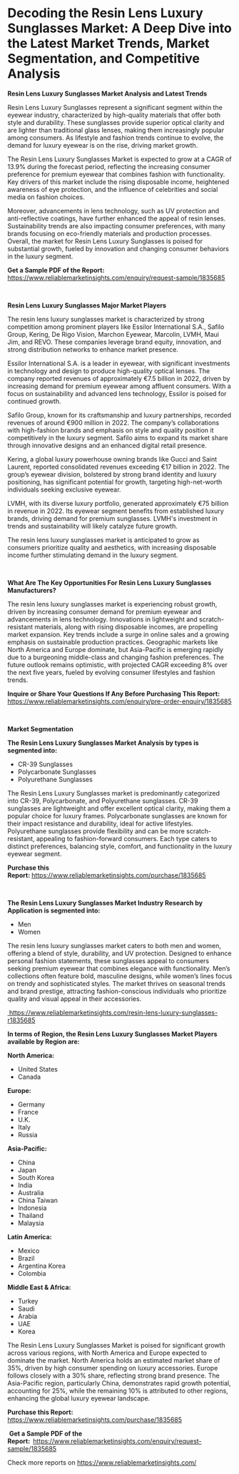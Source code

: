 <p><h1>Decoding the Resin Lens Luxury Sunglasses Market: A Deep Dive into the Latest Market Trends, Market Segmentation, and Competitive Analysis</h1></p><p><strong>Resin Lens Luxury Sunglasses Market Analysis and Latest Trends</strong></p>
<p><p>Resin Lens Luxury Sunglasses represent a significant segment within the eyewear industry, characterized by high-quality materials that offer both style and durability. These sunglasses provide superior optical clarity and are lighter than traditional glass lenses, making them increasingly popular among consumers. As lifestyle and fashion trends continue to evolve, the demand for luxury eyewear is on the rise, driving market growth.</p><p>The Resin Lens Luxury Sunglasses Market is expected to grow at a CAGR of 13.9% during the forecast period, reflecting the increasing consumer preference for premium eyewear that combines fashion with functionality. Key drivers of this market include the rising disposable income, heightened awareness of eye protection, and the influence of celebrities and social media on fashion choices. </p><p>Moreover, advancements in lens technology, such as UV protection and anti-reflective coatings, have further enhanced the appeal of resin lenses. Sustainability trends are also impacting consumer preferences, with many brands focusing on eco-friendly materials and production processes. Overall, the market for Resin Lens Luxury Sunglasses is poised for substantial growth, fueled by innovation and changing consumer behaviors in the luxury segment.</p></p>
<p><strong>Get a Sample PDF of the Report:&nbsp;</strong> <a href="https://www.reliablemarketinsights.com/enquiry/request-sample/1835685?utm_campaign=2013&utm_medium=2&utm_source=Github&utm_content=ia&utm_term=26032025&utm_id=resin-lens-luxury-sunglasses">https://www.reliablemarketinsights.com/enquiry/request-sample/1835685</a></p>
<p>&nbsp;</p>
<p><strong>Resin Lens Luxury Sunglasses Major Market Players</strong></p>
<p><p>The resin lens luxury sunglasses market is characterized by strong competition among prominent players like Essilor International S.A., Safilo Group, Kering, De Rigo Vision, Marchon Eyewear, Marcolin, LVMH, Maui Jim, and REVO. These companies leverage brand equity, innovation, and strong distribution networks to enhance market presence.</p><p>Essilor International S.A. is a leader in eyewear, with significant investments in technology and design to produce high-quality optical lenses. The company reported revenues of approximately €7.5 billion in 2022, driven by increasing demand for premium eyewear among affluent consumers. With a focus on sustainability and advanced lens technology, Essilor is poised for continued growth.</p><p>Safilo Group, known for its craftsmanship and luxury partnerships, recorded revenues of around €900 million in 2022. The company’s collaborations with high-fashion brands and emphasis on style and quality position it competitively in the luxury segment. Safilo aims to expand its market share through innovative designs and an enhanced digital retail presence.</p><p>Kering, a global luxury powerhouse owning brands like Gucci and Saint Laurent, reported consolidated revenues exceeding €17 billion in 2022. The group’s eyewear division, bolstered by strong brand identity and luxury positioning, has significant potential for growth, targeting high-net-worth individuals seeking exclusive eyewear.</p><p>LVMH, with its diverse luxury portfolio, generated approximately €75 billion in revenue in 2022. Its eyewear segment benefits from established luxury brands, driving demand for premium sunglasses. LVMH's investment in trends and sustainability will likely catalyze future growth.</p><p>The resin lens luxury sunglasses market is anticipated to grow as consumers prioritize quality and aesthetics, with increasing disposable income further stimulating demand in the luxury segment.</p></p>
<p>&nbsp;</p>
<p><strong>What Are The Key Opportunities For Resin Lens Luxury Sunglasses Manufacturers?</strong></p>
<p><p>The resin lens luxury sunglasses market is experiencing robust growth, driven by increasing consumer demand for premium eyewear and advancements in lens technology. Innovations in lightweight and scratch-resistant materials, along with rising disposable incomes, are propelling market expansion. Key trends include a surge in online sales and a growing emphasis on sustainable production practices. Geographic markets like North America and Europe dominate, but Asia-Pacific is emerging rapidly due to a burgeoning middle-class and changing fashion preferences. The future outlook remains optimistic, with projected CAGR exceeding 8% over the next five years, fueled by evolving consumer lifestyles and fashion trends.</p></p>
<p><strong>Inquire or Share Your Questions If Any Before Purchasing This Report:</strong> <a href="https://www.reliablemarketinsights.com/enquiry/pre-order-enquiry/1835685?utm_campaign=2013&utm_medium=2&utm_source=Github&utm_content=ia&utm_term=26032025&utm_id=resin-lens-luxury-sunglasses">https://www.reliablemarketinsights.com/enquiry/pre-order-enquiry/1835685</a></p>
<p>&nbsp;</p>
<p><strong>Market Segmentation</strong></p>
<p><strong>The Resin Lens Luxury Sunglasses Market Analysis by types is segmented into:</strong></p>
<p><ul><li>CR-39 Sunglasses</li><li>Polycarbonate Sunglasses</li><li>Polyurethane Sunglasses</li></ul></p>
<p><p>The Resin Lens Luxury Sunglasses market is predominantly categorized into CR-39, Polycarbonate, and Polyurethane sunglasses. CR-39 sunglasses are lightweight and offer excellent optical clarity, making them a popular choice for luxury frames. Polycarbonate sunglasses are known for their impact resistance and durability, ideal for active lifestyles. Polyurethane sunglasses provide flexibility and can be more scratch-resistant, appealing to fashion-forward consumers. Each type caters to distinct preferences, balancing style, comfort, and functionality in the luxury eyewear segment.</p></p>
<p><strong>Purchase this Report:&nbsp;</strong><a href="https://www.reliablemarketinsights.com/purchase/1835685?utm_campaign=2013&utm_medium=2&utm_source=Github&utm_content=ia&utm_term=26032025&utm_id=resin-lens-luxury-sunglasses">https://www.reliablemarketinsights.com/purchase/1835685</a></p>
<p>&nbsp;</p>
<p><strong>The Resin Lens Luxury Sunglasses Market Industry Research by Application is segmented into:</strong></p>
<p><ul><li>Men</li><li>Women</li></ul></p>
<p><p>The resin lens luxury sunglasses market caters to both men and women, offering a blend of style, durability, and UV protection. Designed to enhance personal fashion statements, these sunglasses appeal to consumers seeking premium eyewear that combines elegance with functionality. Men’s collections often feature bold, masculine designs, while women’s lines focus on trendy and sophisticated styles. The market thrives on seasonal trends and brand prestige, attracting fashion-conscious individuals who prioritize quality and visual appeal in their accessories.</p></p>
<p><a href="https://www.reliablemarketinsights.com/resin-lens-luxury-sunglasses-r1835685?utm_campaign=2013&utm_medium=2&utm_source=Github&utm_content=ia&utm_term=26032025&utm_id=resin-lens-luxury-sunglasses">&nbsp;https://www.reliablemarketinsights.com/resin-lens-luxury-sunglasses-r1835685</a></p>
<p><strong>In terms of Region, the Resin Lens Luxury Sunglasses Market Players available by Region are:</strong></p>
<p>
    <p> <strong> North America: </strong>
        <ul>
            <li>United States</li>
            <li>Canada</li>
        </ul>
        </p> 
    <p> <strong> Europe: </strong>
        <ul>
            <li>Germany</li>
            <li>France</li>
            <li>U.K.</li>
            <li>Italy</li>
            <li>Russia</li>
        </ul>
        </p> 
    <p> <strong> Asia-Pacific: </strong>
        <ul>
            <li>China</li>
            <li>Japan</li>
            <li>South Korea</li>
            <li>India</li>
            <li>Australia</li>
            <li>China Taiwan</li>
            <li>Indonesia</li>
            <li>Thailand</li>
            <li>Malaysia</li>
        </ul>
        </p> 
    <p> <strong> Latin America: </strong>
        <ul>
            <li>Mexico</li>
            <li>Brazil</li>
            <li>Argentina Korea</li>
            <li>Colombia</li>
        </ul>
        </p> 
    <p> <strong> Middle East & Africa: </strong>
        <ul>
            <li>Turkey</li>
            <li>Saudi</li>
            <li>Arabia</li>
            <li>UAE</li>
            <li>Korea</li>
        </ul>
    </p>
    </p>
<p><p>The Resin Lens Luxury Sunglasses Market is poised for significant growth across various regions, with North America and Europe expected to dominate the market. North America holds an estimated market share of 35%, driven by high consumer spending on luxury accessories. Europe follows closely with a 30% share, reflecting strong brand presence. The Asia-Pacific region, particularly China, demonstrates rapid growth potential, accounting for 25%, while the remaining 10% is attributed to other regions, enhancing the global luxury eyewear landscape.</p></p>
<p><strong>Purchase this Report: </strong><a href="https://www.reliablemarketinsights.com/purchase/1835685?utm_campaign=2013&utm_medium=2&utm_source=Github&utm_content=ia&utm_term=26032025&utm_id=resin-lens-luxury-sunglasses">https://www.reliablemarketinsights.com/purchase/1835685</a></p>
<p>&nbsp;<strong>Get a Sample PDF of the Report:&nbsp;&nbsp;</strong><a href="https://www.reliablemarketinsights.com/enquiry/request-sample/1835685?utm_campaign=2013&utm_medium=2&utm_source=Github&utm_content=ia&utm_term=26032025&utm_id=resin-lens-luxury-sunglasses">https://www.reliablemarketinsights.com/enquiry/request-sample/1835685</a></p>
<p><strong></strong></p>
<p>Check more reports on <a href="https://www.reliablemarketinsights.com/?utm_campaign=2013&utm_medium=2&utm_source=Github&utm_content=ia&utm_term=26032025&utm_id=resin-lens-luxury-sunglasses">https://www.reliablemarketinsights.com/</a></p>